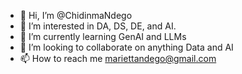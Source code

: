 - 👋 Hi, I’m @ChidinmaNdego
- 👀 I’m interested in DA, DS, DE, and AI.
- 🌱 I’m currently learning GenAI and LLMs
- 💞️ I’m looking to collaborate on anything Data and AI
- 📫 How to reach me mariettandego@gmail.com

<!---
ChidiNdego/ChidiNdego is a ✨ special ✨ repository because its `README.md` (this file) appears on your GitHub profile.
You can click the Preview link to take a look at your changes.
--->
